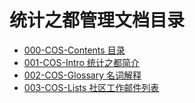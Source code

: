 # 统计之都管理文档目录

* [000-COS-Contents 目录](https://github.com/cosname/admin/blob/master/000-COS-Contents.md)
* [001-COS-Intro 统计之都简介](https://github.com/cosname/admin/blob/master/001-COS-Intro.md)
* [002-COS-Glossary 名词解释](https://github.com/cosname/admin/blob/master/002-COS-Glossary.md)
* [003-COS-Lists 社区工作邮件列表](https://github.com/cosname/admin/blob/master/003-COS-Lists.md)
